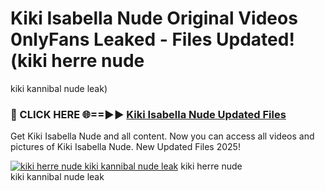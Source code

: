 # Kiki Isabella Nude Original Videos 0nlyFans Leaked - Files Updated! (kiki herre nude<br>
kiki kannibal nude leak)

<h3>🔴 CLICK HERE 🌐==►► <a href="https://tinyurl.com/2p9ay9w9" rel="nofollow">Kiki Isabella Nude Updated Files</a></h3>

Get Kiki Isabella Nude and all content. Now you can access all videos and pictures of Kiki Isabella Nude. New Updated Files 2025!

[![kiki herre nude<br>
kiki kannibal nude leak](https://i.imgur.com/KQgVmj3.gif)](https://tinyurl.com/2p9ay9w9)
kiki herre nude<br>
kiki kannibal nude leak